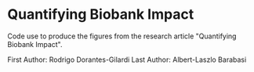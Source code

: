 # Quantifying Biobank Impact

Code use to produce the figures from the research article "Quantifying Biobank Impact".

First Author: Rodrigo Dorantes-Gilardi
Last Author: Albert-Laszlo Barabasi
